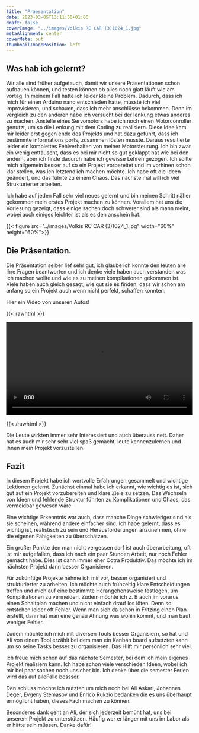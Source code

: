```yaml
---
title: "Praesentation"
date: 2023-03-05T13:11:50+01:00
draft: false
coverImage: "../images/Volkis RC CAR (3)1024_1.jpg"
metaAlignment: center
coverMeta: out
thumbnailImagePosition: left
---
```


## Was hab ich gelernt?

Wir alle sind früher aufgetauch, damit wir unsere Präsentationen schon aufbauen können, und testen können ob alles noch
glatt läuft wie am vortag.
In meinem Fall hatte ich leider kleine Problem. Dadurch, dass ich mich für einen Arduino nano entschieden hatte, musste
ich viel improvisieren,
und schauen, dass ich mehr anschlüsse bekommen.
Denn im vergleich zu den anderen habe ich versucht bei der lenkung etwas anderes zu machen.
Anstelle eines Servomotors habe ich noch einen Motorconroller genutzt, um so die Lenkung mit dem Coding zu realisiern.
Diese Idee kam mir leider erst gegen ende des Projekts und hat dazu geführt, dass ich bestimmte informations ports,
zusammen lösten musste.
Daraus resultierte leider ein komplettes Fehlverhalten von meiner Motorsteurung.
Ich bin zwar ein wenig enttäuscht, dass es bei mir nicht so gut geklappt hat wie bei den andern, aber ich finde dadurch
habe ich gewisse Lehren gezogen.
Ich sollte mich allgemein besser auf so ein Projekt vorbereitet und im vorhinen schon klar stellen, was ich letztendlich
machen möchte.
Ich habe oft die Ideen geändert, und das führte zu einem Chaos. Das nächste mal will ich viel Strukturierter arbeiten.

Ich habe auf jeden Fall sehr viel neues gelernt und bin meinen Schritt näher gekommen mein erstes Projekt machen zu
können.
Vorallem hat uns die Vorlesung gezeigt, dass einige sachen doch schwerer sind als mann meint, wobei auch einiges
leichter ist als es den anschein hat.

{{< figure src="../images/Volkis RC CAR (3)1024_1.jpg" width="60%" height="60%">}}
## Die Präsentation.

Die Präsentation selber lief sehr gut, ich glaube ich konnte den leuten alle Ihre Fragen beantworten und ich denke viele
haben auch verstanden was ich machen wollte und wie es zu meinen kompikationen gekommen ist. Viele haben auch gleich
gesagt, wie gut sie es finden, dass wir schon am anfang so ein Projekt auch wenn nicht perfekt, schaffen konnten.

Hier ein Video von unseren Autos!


{{< rawhtml >}} 

<video width=100% controls autoplay>
    <source src="car.mp4" type="video/webm">
    Your browser does not support the video tag.  
</video>

{{< /rawhtml >}}

Die Leute wirkten immer sehr Interessiert und auch überauss nett. Daher hat es auch mir sehr sehr viel spaß gemacht,
leute kennenzulernen und Ihnen mein Projekt vorzustellen.



## Fazit

In diesem Projekt habe ich wertvolle Erfahrungen gesammelt und wichtige Lektionen gelernt. Zunächst einmal habe ich erkannt, wie wichtig es ist, sich gut auf ein Projekt vorzubereiten und klare Ziele zu setzen. Das Wechseln von Ideen und fehlende Struktur führten zu Komplikationen und Chaos, das vermeidbar gewesen wäre.

Eine wichtige Erkenntnis war auch, dass manche Dinge schwieriger sind als sie scheinen, während andere einfacher sind. Ich habe gelernt, dass es wichtig ist, realistisch zu sein und Herausforderungen anzunehmen, ohne die eigenen Fähigkeiten zu überschätzen.

Ein großer Punkte den man nicht vergessen darf ist auch überarbeitung, oft ist mir aufgefallen, dass ich nach ein paar Stunden Arbeit, nur noch Fehler gemacht habe. Dies ist dann immer eher Cotra Produktiv. Das möchte ich im nächsten Projekt dann besser Organisieren.

Für zukünftige Projekte nehme ich mir vor, besser organisiert und strukturierter zu arbeiten. Ich möchte auch frühzeitig klare Entscheidungen treffen und mich auf eine bestimmte Herangehensweise festlegen, um Komplikationen zu vermeiden. Zudem möchte ich z. B auch im vorarus einen Schaltplan machen und nicht einfach drauf los löten. Denn so entstehen leider oft Fehler. Wenn man sich da schon in Fritzing einen Plan erstellt, dann hat man eine genau Ahnung was wohin kommt, und man baut weniger Fehler.

Zudem möchte ich mich mit diversen Tools besser Organisiern, so hat und Ali von einem Tool erzählt bei dem man ein Kanban board aufsetzten kann um so seine Tasks besser zu organisieren. Das Hilft mir persönlich sehr viel.

Ich freue mich schon auf das nächste Semester, bei dem ich mein eigenes Projekt realisiern kann. Ich habe schon viele
verschieden Ideen, wobei ich mir bei paar sachen noch unsicher bin. Ich denke über die semester Ferien wird das auf alleFälle bessser.

Den schluss möchte ich nutzten um mich noch bei Ali Askari, Johannes Deger, Evgeny Stemasov und Enrico Rukzio bedanken
die es uns überhaupt ermöglicht haben, dieses Fach machen zu können.

Besonderes dank geht an Ali, der sich jederzeit bemüht hat, uns bei unserem Projekt zu unterstützen. Häufig war er
länger mit uns im Labor als er hätte sein müssen.
Danke dafür!

